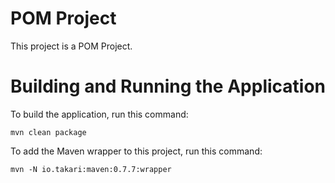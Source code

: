 POM Project
===========

This project is a POM Project.


Building and Running the Application
====================================

To build the application, run this command:

```
mvn clean package
```

To add the Maven wrapper to this project, run this command:

```
mvn -N io.takari:maven:0.7.7:wrapper
```
